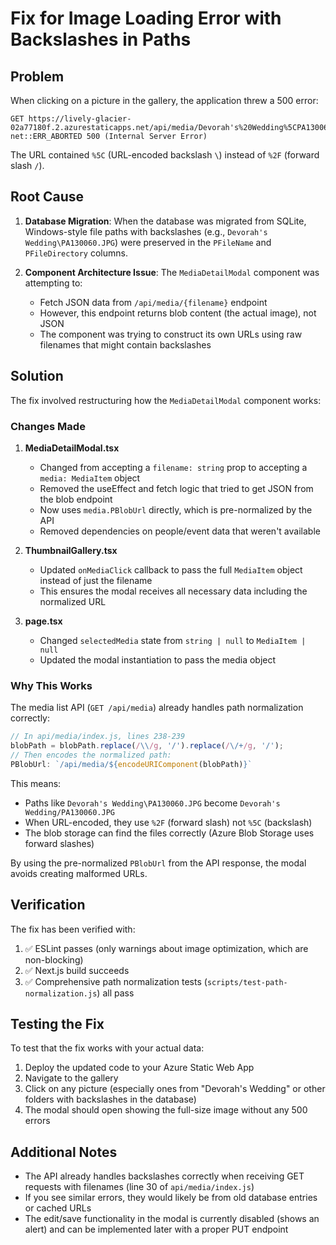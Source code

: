 # Fix for Image Loading Error with Backslashes in Paths

## Problem
When clicking on a picture in the gallery, the application threw a 500 error:
```
GET https://lively-glacier-02a77180f.2.azurestaticapps.net/api/media/Devorah's%20Wedding%5CPA130060.JPG
net::ERR_ABORTED 500 (Internal Server Error)
```

The URL contained `%5C` (URL-encoded backslash `\`) instead of `%2F` (forward slash `/`).

## Root Cause
1. **Database Migration**: When the database was migrated from SQLite, Windows-style file paths with backslashes (e.g., `Devorah's Wedding\PA130060.JPG`) were preserved in the `PFileName` and `PFileDirectory` columns.

2. **Component Architecture Issue**: The `MediaDetailModal` component was attempting to:
   - Fetch JSON data from `/api/media/{filename}` endpoint
   - However, this endpoint returns blob content (the actual image), not JSON
   - The component was trying to construct its own URLs using raw filenames that might contain backslashes

## Solution
The fix involved restructuring how the `MediaDetailModal` component works:

### Changes Made

1. **MediaDetailModal.tsx**
   - Changed from accepting a `filename: string` prop to accepting a `media: MediaItem` object
   - Removed the useEffect and fetch logic that tried to get JSON from the blob endpoint
   - Now uses `media.PBlobUrl` directly, which is pre-normalized by the API
   - Removed dependencies on people/event data that weren't available

2. **ThumbnailGallery.tsx**
   - Updated `onMediaClick` callback to pass the full `MediaItem` object instead of just the filename
   - This ensures the modal receives all necessary data including the normalized URL

3. **page.tsx**
   - Changed `selectedMedia` state from `string | null` to `MediaItem | null`
   - Updated the modal instantiation to pass the media object

### Why This Works

The media list API (`GET /api/media`) already handles path normalization correctly:
```javascript
// In api/media/index.js, lines 238-239
blobPath = blobPath.replace(/\\/g, '/').replace(/\/+/g, '/');
// Then encodes the normalized path:
PBlobUrl: `/api/media/${encodeURIComponent(blobPath)}`
```

This means:
- Paths like `Devorah's Wedding\PA130060.JPG` become `Devorah's Wedding/PA130060.JPG`
- When URL-encoded, they use `%2F` (forward slash) not `%5C` (backslash)
- The blob storage can find the files correctly (Azure Blob Storage uses forward slashes)

By using the pre-normalized `PBlobUrl` from the API response, the modal avoids creating malformed URLs.

## Verification

The fix has been verified with:
1. ✅ ESLint passes (only warnings about image optimization, which are non-blocking)
2. ✅ Next.js build succeeds
3. ✅ Comprehensive path normalization tests (`scripts/test-path-normalization.js`) all pass

## Testing the Fix

To test that the fix works with your actual data:

1. Deploy the updated code to your Azure Static Web App
2. Navigate to the gallery
3. Click on any picture (especially ones from "Devorah's Wedding" or other folders with backslashes in the database)
4. The modal should open showing the full-size image without any 500 errors

## Additional Notes

- The API already handles backslashes correctly when receiving GET requests with filenames (line 30 of `api/media/index.js`)
- If you see similar errors, they would likely be from old database entries or cached URLs
- The edit/save functionality in the modal is currently disabled (shows an alert) and can be implemented later with a proper PUT endpoint
